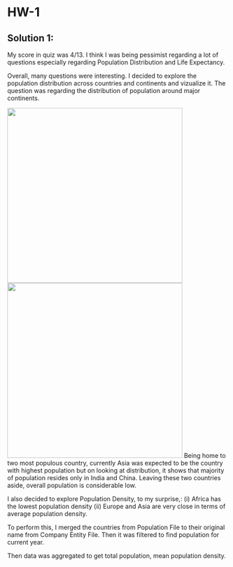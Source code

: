 # HW-1


## Solution 1:

My score in quiz was 4/13. I think I was being pessimist regarding a lot of questions especially regarding Population Distribution and Life Expectancy.

Overall, many questions were interesting. I decided to explore the population distribution across countries and continents and vizualize it. The question was regarding the distribution of population around major continents.


<img src="population_countries.jpg" width="400" height ="400"> <img src="crypto_returns_2017.jpeg" width="400" height ="400">
Being home to two most populous country, currently Asia was expected to be the country with highest population but on looking at distribution, it shows that majority of population resides only in India and China. Leaving these two countries aside, overall population is considerable low.


I also decided to explore Population Density, to my surprise,:
(i) Africa has the lowest population density
(ii) Europe and Asia are very close in terms of average population density.

To perform this, I merged the countries from Population File to their original name from Company Entity File. Then it was filtered to find population for current year.

Then data was aggregated to get total population, mean population density.
